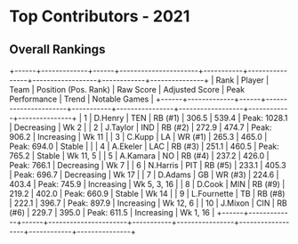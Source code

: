 # Top Contributors - 2021

## Overall Rankings

+------+-------------+------+----------------------+-----------+----------------+------------------+------------+---------------+
| Rank | Player      | Team | Position (Pos. Rank) | Raw Score | Adjusted Score | Peak Performance | Trend      | Notable Games |
+------+-------------+------+----------------------+-----------+----------------+------------------+------------+---------------+
| 1    | D.Henry     | TEN  | RB (#1)              | 306.5     | 539.4          | Peak: 1028.1     | Decreasing | Wk 2          |
| 2    | J.Taylor    | IND  | RB (#2)              | 272.9     | 474.7          | Peak: 906.2      | Increasing | Wk 11         |
| 3    | C.Kupp      | LA   | WR (#1)              | 265.3     | 465.0          | Peak: 694.0      | Stable     |               |
| 4    | A.Ekeler    | LAC  | RB (#3)              | 251.1     | 460.5          | Peak: 765.2      | Stable     | Wk 11, 5      |
| 5    | A.Kamara    | NO   | RB (#4)              | 237.2     | 426.0          | Peak: 766.1      | Decreasing | Wk 7          |
| 6    | N.Harris    | PIT  | RB (#5)              | 233.1     | 405.3          | Peak: 696.7      | Decreasing | Wk 17         |
| 7    | D.Adams     | GB   | WR (#3)              | 224.6     | 403.4          | Peak: 745.9      | Increasing | Wk 5, 3, 16   |
| 8    | D.Cook      | MIN  | RB (#9)              | 219.2     | 402.0          | Peak: 660.9      | Stable     | Wk 14         |
| 9    | L.Fournette | TB   | RB (#8)              | 222.1     | 396.7          | Peak: 897.9      | Increasing | Wk 12, 6      |
| 10   | J.Mixon     | CIN  | RB (#6)              | 229.7     | 395.0          | Peak: 611.5      | Increasing | Wk 1, 16      |
+------+-------------+------+----------------------+-----------+----------------+------------------+------------+---------------+

